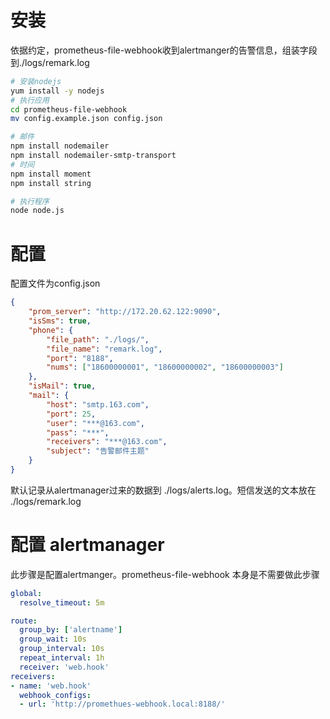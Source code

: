 # 安装

依据约定，prometheus-file-webhook收到alertmanger的告警信息，组装字段到./logs/remark.log

```sh
# 安装nodejs
yum install -y nodejs
# 执行应用
cd prometheus-file-webhook
mv config.example.json config.json

# 邮件
npm install nodemailer
npm install nodemailer-smtp-transport
# 时间
npm install moment
npm install string

# 执行程序
node node.js
```

# 配置

配置文件为config.json

```json
{
    "prom_server": "http://172.20.62.122:9090",
    "isSms": true,
    "phone": {
        "file_path": "./logs/",
        "file_name": "remark.log",
        "port": "8188",
        "nums": ["18600000001", "18600000002", "18600000003"]
    },
    "isMail": true,
    "mail": {
        "host": "smtp.163.com",
        "port": 25,
        "user": "***@163.com",
        "pass": "***",
        "receivers": "***@163.com",
        "subject": "告警邮件主题"
    }
}
```

默认记录从alertmanager过来的数据到 ./logs/alerts.log。短信发送的文本放在 ./logs/remark.log

# 配置 alertmanager 

此步骤是配置alertmanger。prometheus-file-webhook 本身是不需要做此步骤

```yml
global:
  resolve_timeout: 5m

route:
  group_by: ['alertname']
  group_wait: 10s
  group_interval: 10s
  repeat_interval: 1h
  receiver: 'web.hook'
receivers:
- name: 'web.hook'
  webhook_configs:
  - url: 'http://promethues-webhook.local:8188/'
```

  
